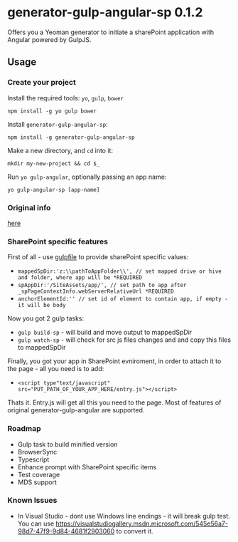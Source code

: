 # generator-gulp-angular-sp 0.1.2

Offers you a Yeoman generator to initiate a sharePoint application with Angular powered by GulpJS.

## Usage

### Create your project

Install the required tools: `yo`, `gulp`, `bower`
```
npm install -g yo gulp bower
```

Install `generator-gulp-angular-sp`:
```
npm install -g generator-gulp-angular-sp
```

Make a new directory, and `cd` into it:
```
mkdir my-new-project && cd $_
```

Run `yo gulp-angular`, optionally passing an app name:
```
yo gulp-angular-sp [app-name]
```

### Original info
[here](README.original.md)

### SharePoint specific features

First of all - use [gulpfile](app/templates/_gulpfile.js) to provide sharePoint specific values:

  * `mappedSpDir:'z:\\pathToAppFolder\\', // set mapped drive or hive and folder, where app will be *REQUIRED `
  * `spAppDir:'/SiteAssets/app/', // set path to app after _spPageContextInfo.webServerRelativeUrl *REQUIRED`
  * `anchorElementId:'' // set id of element to contain app, if empty - it will be body`

Now you got 2 gulp tasks:
 * `gulp build-sp` - will build and move output to mappedSpDir
 * `gulp watch-sp` - will check for src js files changes and and copy this files to mappedSpDir
 
Finally, you got your app in SharePoint evniroment, in order to attach it to the page - all you need is to add:
 * `<script type"text/javascript" src="PUT_PATH_OF_YOUR_APP_HERE/entry.js"></script>`

Thats it. Entry.js will get all this you need to the page. Most of features of original generator-gulp-angular are supported.

### Roadmap
* Gulp task to build minified version
* BrowserSync
* Typescript
* Enhance prompt with SharePoint specific items
* Test coverage
* MDS support

### Known Issues
* In Visual Studio - dont use Windows line endings - it will break gulp test. You can use https://visualstudiogallery.msdn.microsoft.com/545e56a7-98d7-47f9-9d84-4681f2903060 to convert it.